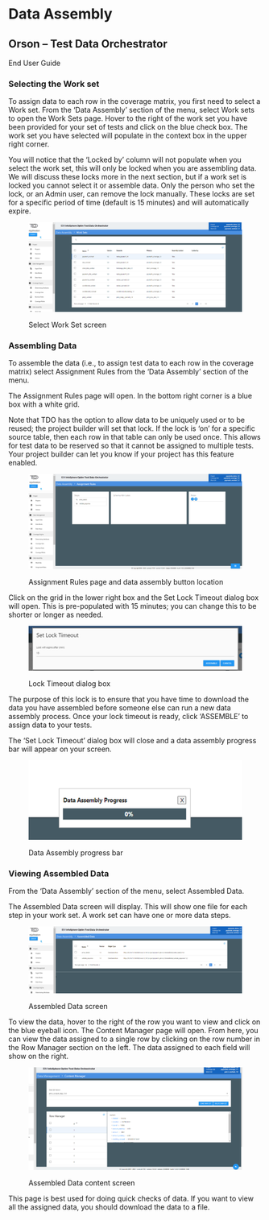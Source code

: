 # Data Assembly

## Orson – Test Data Orchestrator

End User Guide

### Selecting the Work set

To assign data to each row in the coverage matrix, you first need to select a Work set.  From the ‘Data Assembly’ section of the menu, select Work sets to open the Work Sets page.  Hover to the right of the work set you have been provided for your set of tests and click on the blue check box.  The work set you have selected will populate in the context box in the upper right corner.

&#x20;

You will notice that the ‘Locked by’ column will not populate when you select the work set, this will only be locked when you are assembling data.  We will discuss these locks more in the next section, but if a work set is locked you cannot select it or assemble data.  Only the person who set the lock, or an Admin user, can remove the lock manually.  These locks are set for a specific period of time (default is 15 minutes) and will automatically expire.

&#x20;

<figure><img src="../../../../.gitbook/assets/image (31).png" alt=""><figcaption><p>Select Work Set screen</p></figcaption></figure>

&#x20;

### Assembling Data

To assemble the data (i.e., to assign test data to each row in the coverage matrix) select Assignment Rules from the ‘Data Assembly’ section of the menu.

&#x20;

The Assignment Rules page will open.  In the bottom right corner is a blue box with a white grid.

&#x20;

Note that TDO has the option to allow data to be uniquely used or to be reused; the project builder will set that lock.  If the lock is ‘on’ for a specific source table, then each row in that table can only be used once.  This allows for test data to be reserved so that it cannot be assigned to multiple tests.  Your project builder can let you know if your project has this feature enabled.

&#x20;

<figure><img src="../../../../.gitbook/assets/image (32).png" alt=""><figcaption><p>Assignment Rules page and data assembly button location</p></figcaption></figure>

&#x20;Click on the grid in the lower right box  and the Set Lock Timeout dialog box will open.  This is pre-populated with 15 minutes; you can change this to be shorter or longer as needed.

&#x20;

<figure><img src="../../../../.gitbook/assets/image (33).png" alt=""><figcaption><p>Lock Timeout dialog box</p></figcaption></figure>

&#x20;

The purpose of this lock is to ensure that you have time to download the data you have assembled before someone else can run a new data assembly process.  Once your lock timeout is ready, click ‘ASSEMBLE’ to assign data to your tests.

&#x20;

The ‘Set Lock Timeout’ dialog box will close and a data assembly progress bar will appear on your screen.

&#x20;

<figure><img src="../../../../.gitbook/assets/image (34).png" alt=""><figcaption><p>Data Assembly progress bar</p></figcaption></figure>

&#x20;

&#x20;

### Viewing Assembled Data

From the ‘Data Assembly’ section of the menu, select Assembled Data.

&#x20;

The Assembled Data screen will display.  This will show one file for each step in your work set.  A work set can have one or more data steps.

&#x20;

<figure><img src="../../../../.gitbook/assets/image (35).png" alt=""><figcaption><p>Assembled Data screen</p></figcaption></figure>

&#x20;

To view the data, hover to the right of the row you want to view and click on the blue eyeball icon.  The Content Manager page will open.  From here, you can view the data assigned to a single row by clicking on the row number in the Row Manager section on the left.  The data assigned to each field will show on the right.

&#x20;

<figure><img src="../../../../.gitbook/assets/image (36).png" alt=""><figcaption><p>Assembled Data content screen</p></figcaption></figure>

&#x20;

This page is best used for doing quick checks of data.  If you want to view all the assigned data, you should download the data to a file.
